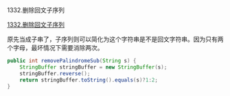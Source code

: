 1332.删除回文子序列

[1332.删除回文子序列](https://leetcode-cn.com/problems/remove-palindromic-subsequences/)



原先当成子串了，子序列则可以简化为这个字符串是不是回文字符串。因为只有两个字母，最坏情况下需要消除两次。



```java
public int removePalindromeSub(String s) {
    StringBuffer stringBuffer = new StringBuffer(s);
    stringBuffer.reverse();
    return stringBuffer.toString().equals(s)?1:2;
}
```

